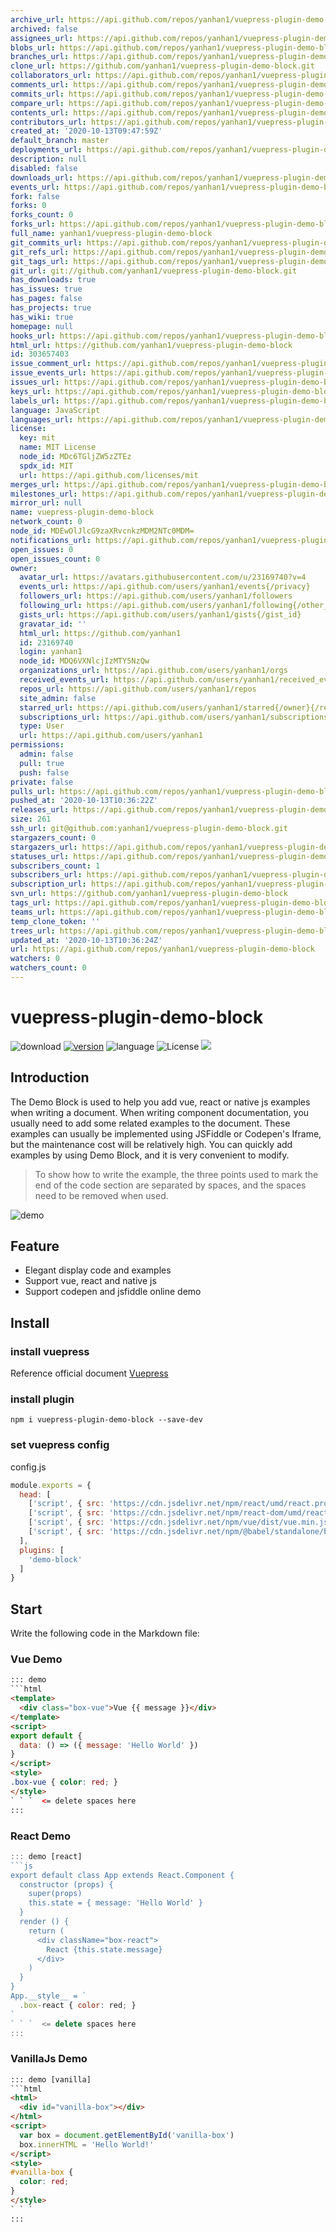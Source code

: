```yaml
---
archive_url: https://api.github.com/repos/yanhan1/vuepress-plugin-demo-block/{archive_format}{/ref}
archived: false
assignees_url: https://api.github.com/repos/yanhan1/vuepress-plugin-demo-block/assignees{/user}
blobs_url: https://api.github.com/repos/yanhan1/vuepress-plugin-demo-block/git/blobs{/sha}
branches_url: https://api.github.com/repos/yanhan1/vuepress-plugin-demo-block/branches{/branch}
clone_url: https://github.com/yanhan1/vuepress-plugin-demo-block.git
collaborators_url: https://api.github.com/repos/yanhan1/vuepress-plugin-demo-block/collaborators{/collaborator}
comments_url: https://api.github.com/repos/yanhan1/vuepress-plugin-demo-block/comments{/number}
commits_url: https://api.github.com/repos/yanhan1/vuepress-plugin-demo-block/commits{/sha}
compare_url: https://api.github.com/repos/yanhan1/vuepress-plugin-demo-block/compare/{base}...{head}
contents_url: https://api.github.com/repos/yanhan1/vuepress-plugin-demo-block/contents/{+path}
contributors_url: https://api.github.com/repos/yanhan1/vuepress-plugin-demo-block/contributors
created_at: '2020-10-13T09:47:59Z'
default_branch: master
deployments_url: https://api.github.com/repos/yanhan1/vuepress-plugin-demo-block/deployments
description: null
disabled: false
downloads_url: https://api.github.com/repos/yanhan1/vuepress-plugin-demo-block/downloads
events_url: https://api.github.com/repos/yanhan1/vuepress-plugin-demo-block/events
fork: false
forks: 0
forks_count: 0
forks_url: https://api.github.com/repos/yanhan1/vuepress-plugin-demo-block/forks
full_name: yanhan1/vuepress-plugin-demo-block
git_commits_url: https://api.github.com/repos/yanhan1/vuepress-plugin-demo-block/git/commits{/sha}
git_refs_url: https://api.github.com/repos/yanhan1/vuepress-plugin-demo-block/git/refs{/sha}
git_tags_url: https://api.github.com/repos/yanhan1/vuepress-plugin-demo-block/git/tags{/sha}
git_url: git://github.com/yanhan1/vuepress-plugin-demo-block.git
has_downloads: true
has_issues: true
has_pages: false
has_projects: true
has_wiki: true
homepage: null
hooks_url: https://api.github.com/repos/yanhan1/vuepress-plugin-demo-block/hooks
html_url: https://github.com/yanhan1/vuepress-plugin-demo-block
id: 303657403
issue_comment_url: https://api.github.com/repos/yanhan1/vuepress-plugin-demo-block/issues/comments{/number}
issue_events_url: https://api.github.com/repos/yanhan1/vuepress-plugin-demo-block/issues/events{/number}
issues_url: https://api.github.com/repos/yanhan1/vuepress-plugin-demo-block/issues{/number}
keys_url: https://api.github.com/repos/yanhan1/vuepress-plugin-demo-block/keys{/key_id}
labels_url: https://api.github.com/repos/yanhan1/vuepress-plugin-demo-block/labels{/name}
language: JavaScript
languages_url: https://api.github.com/repos/yanhan1/vuepress-plugin-demo-block/languages
license:
  key: mit
  name: MIT License
  node_id: MDc6TGljZW5zZTEz
  spdx_id: MIT
  url: https://api.github.com/licenses/mit
merges_url: https://api.github.com/repos/yanhan1/vuepress-plugin-demo-block/merges
milestones_url: https://api.github.com/repos/yanhan1/vuepress-plugin-demo-block/milestones{/number}
mirror_url: null
name: vuepress-plugin-demo-block
network_count: 0
node_id: MDEwOlJlcG9zaXRvcnkzMDM2NTc0MDM=
notifications_url: https://api.github.com/repos/yanhan1/vuepress-plugin-demo-block/notifications{?since,all,participating}
open_issues: 0
open_issues_count: 0
owner:
  avatar_url: https://avatars.githubusercontent.com/u/23169740?v=4
  events_url: https://api.github.com/users/yanhan1/events{/privacy}
  followers_url: https://api.github.com/users/yanhan1/followers
  following_url: https://api.github.com/users/yanhan1/following{/other_user}
  gists_url: https://api.github.com/users/yanhan1/gists{/gist_id}
  gravatar_id: ''
  html_url: https://github.com/yanhan1
  id: 23169740
  login: yanhan1
  node_id: MDQ6VXNlcjIzMTY5NzQw
  organizations_url: https://api.github.com/users/yanhan1/orgs
  received_events_url: https://api.github.com/users/yanhan1/received_events
  repos_url: https://api.github.com/users/yanhan1/repos
  site_admin: false
  starred_url: https://api.github.com/users/yanhan1/starred{/owner}{/repo}
  subscriptions_url: https://api.github.com/users/yanhan1/subscriptions
  type: User
  url: https://api.github.com/users/yanhan1
permissions:
  admin: false
  pull: true
  push: false
private: false
pulls_url: https://api.github.com/repos/yanhan1/vuepress-plugin-demo-block/pulls{/number}
pushed_at: '2020-10-13T10:36:22Z'
releases_url: https://api.github.com/repos/yanhan1/vuepress-plugin-demo-block/releases{/id}
size: 261
ssh_url: git@github.com:yanhan1/vuepress-plugin-demo-block.git
stargazers_count: 0
stargazers_url: https://api.github.com/repos/yanhan1/vuepress-plugin-demo-block/stargazers
statuses_url: https://api.github.com/repos/yanhan1/vuepress-plugin-demo-block/statuses/{sha}
subscribers_count: 1
subscribers_url: https://api.github.com/repos/yanhan1/vuepress-plugin-demo-block/subscribers
subscription_url: https://api.github.com/repos/yanhan1/vuepress-plugin-demo-block/subscription
svn_url: https://github.com/yanhan1/vuepress-plugin-demo-block
tags_url: https://api.github.com/repos/yanhan1/vuepress-plugin-demo-block/tags
teams_url: https://api.github.com/repos/yanhan1/vuepress-plugin-demo-block/teams
temp_clone_token: ''
trees_url: https://api.github.com/repos/yanhan1/vuepress-plugin-demo-block/git/trees{/sha}
updated_at: '2020-10-13T10:36:24Z'
url: https://api.github.com/repos/yanhan1/vuepress-plugin-demo-block
watchers: 0
watchers_count: 0
---
```


# vuepress-plugin-demo-block

![download](https://img.shields.io/npm/dm/vuepress-plugin-demo-block.svg)
[![version](https://img.shields.io/npm/v/vuepress-plugin-demo-block.svg)](https://www.npmjs.com/package/vuepress-plugin-demo-block)
![language](https://img.shields.io/badge/language-javascript-yellow.svg)
![License](https://img.shields.io/badge/license-MIT-000000.svg)
[![](https://img.shields.io/circleci/project/github/xiguaxigua/vuepress-plugin-demo-block/master.svg)](https://circleci.com/gh/xiguaxigua/vuepress-plugin-demo-block)

## Introduction

The Demo Block is used to help you add vue, react or native js examples when writing a document. When writing component documentation, you usually need to add some related examples to the document. These examples can usually be implemented using JSFiddle or Codepen's Iframe, but the maintenance cost will be relatively high. You can quickly add examples by using Demo Block, and it is very convenient to modify.

> To show how to write the example, the three points used to mark the end of the code section are separated by spaces, and the spaces need to be removed when used.

![demo](https://raw.githubusercontent.com/None/vuepress-plugin-demo-block/master/demo.png)

## Feature

- Elegant display code and examples
- Support vue, react and native js
- Support codepen and jsfiddle online demo

## Install

### install vuepress

Reference official document [Vuepress](https://vuepress.vuejs.org)

### install plugin

```
npm i vuepress-plugin-demo-block --save-dev
```

### set vuepress config

config.js
```js
module.exports = {
  head: [
    ['script', { src: 'https://cdn.jsdelivr.net/npm/react/umd/react.production.min.js' }],
    ['script', { src: 'https://cdn.jsdelivr.net/npm/react-dom/umd/react-dom.production.min.js' }],
    ['script', { src: 'https://cdn.jsdelivr.net/npm/vue/dist/vue.min.js' }],
    ['script', { src: 'https://cdn.jsdelivr.net/npm/@babel/standalone/babel.min.js' }],
  ],
  plugins: [
    'demo-block'
  ]
}

```

## Start

Write the following code in the Markdown file:

### Vue Demo

```html
::: demo
```html
<template>
  <div class="box-vue">Vue {{ message }}</div>
</template>
<script>
export default {
  data: () => ({ message: 'Hello World' })
}
</script>
<style>
.box-vue { color: red; }
</style>
` ` `  <= delete spaces here
:::
```

### React Demo
```js
::: demo [react]
```js
export default class App extends React.Component {
  constructor (props) {
    super(props)
    this.state = { message: 'Hello World' }
  }
  render () {
    return (
      <div className="box-react">
        React {this.state.message}
      </div>
    )
  }
}
App.__style__ = `
  .box-react { color: red; }   
`
` ` `  <= delete spaces here
:::
```

### VanillaJs Demo

```html
::: demo [vanilla]
```html
<html>
  <div id="vanilla-box"></div>
</html>
<script>
  var box = document.getElementById('vanilla-box')
  box.innerHTML = 'Hello World!'
</script>
<style>
#vanilla-box {
  color: red;
}
</style>
` ` `
:::
```
